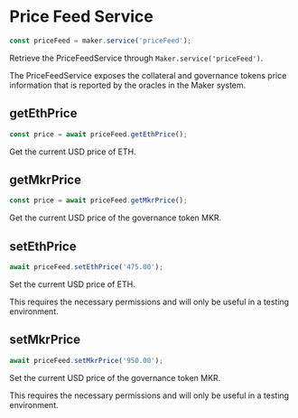 # Price Feed Service

```javascript
const priceFeed = maker.service('priceFeed');
```

Retrieve the PriceFeedService through `Maker.service('priceFeed')`.

The PriceFeedService exposes the collateral and governance tokens price information that is 
reported by the oracles in the Maker system.

## getEthPrice

```javascript
const price = await priceFeed.getEthPrice();
```

Get the current USD price of ETH.

## getMkrPrice

```javascript
const price = await priceFeed.getMkrPrice();
```

Get the current USD price of the governance token MKR.

## setEthPrice

```javascript
await priceFeed.setEthPrice('475.00');
```

Set the current USD price of ETH. 

This requires the necessary permissions and will only be useful in a testing environment.

## setMkrPrice

```javascript
await priceFeed.setMkrPrice('950.00');
```

Set the current USD price of the governance token MKR. 

This requires the necessary permissions and will only be useful in a testing environment.
